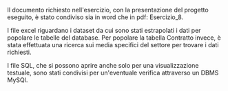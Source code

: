 Il documento richiesto nell'esercizio, con la presentazione del progetto eseguito, è stato condiviso sia in word che in pdf: Esercizio_8.

I file excel riguardano i dataset da cui sono stati estrapolati i dati per popolare le tabelle del database.
Per popolare la tabella Contratto invece, è stata effettuata una ricerca sui media specifici del settore per trovare i dati richiesti.

I file SQL, che si possono aprire anche solo per una visualizzazione testuale, sono stati condivisi per un'eventuale verifica 
attraverso un DBMS MySQl.
